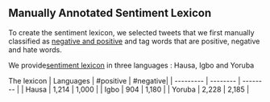 ## Manually Annotated Sentiment Lexicon


To create the sentiment lexicon, we selected tweets that we first manually classified as [negative and positive](https://github.com/hausanlp/NaijaSenti/blob/main/sections/annotated_twitter_corpus.md) and tag words that are positive, negative and hate words.  

We provide[sentiment lexicon](https://github.com/hausanlp/NaijaSenti/tree/main/data/annotated_sentiment_lexicon) in three languages : Hausa, Igbo and Yoruba



The lexicon 
| Languages | #positive | #negative| 
| --------- | -------- |  -------- | 
| Hausa  | 1,214  |   1,000	  | 
| Igbo  |  904 |  1,180 | 
| Yoruba  | 2,228  |  2,185  | 

